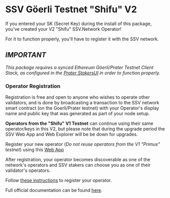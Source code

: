 # SSV Göerli Testnet "Shifu" V2

If you entered your SK (Secret Key) during the install of this package, you've created your V2 "Shifu" SSV.Network Operator!

For it to function properly, you'll have to register it with the SSV network.

## _**IMPORTANT**_

_This package requires a synced Ethereum Göerli/Prater Testnet Client Stack, as configured in the [Prater StakersUI](http://my.dappnode/#/stakers/prater) in order to function properly._

### Operator Registration

Registration is free and open to anyone who wishes to operate other validators, and is done by broadcasting a transaction to the SSV network smart contract (on the Goerli/Prater testnet) with your Operator's display name and public key that was generated as part of your node setup.

**Operators from the "Shifu" V1 Testnet** can continue using their same operator/keys in this  V2, but please note that during the upgrade period the SSV Web App and Web Explorer will be be down for upgrades.

Register your new operator (_Do not reuse operators from the V1 "Primus" testnet_) using this [Web App](https://app.ssv.network/join/operator/register)

After registration, your operator becomes discoverable as one of the network's operators and SSV stakers can choose you as one of their validator's operators.

Follow [these instructions](https://docs.ssv.network/run-a-node/operator-node/registration) to register your operator.

Full official documentation can be found [here](https://docs.ssv.network/learn/introduction).
